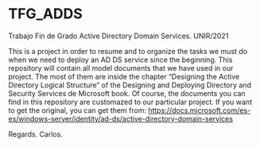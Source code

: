 # TFG_ADDS
Trabajo Fin de Grado Active Directory Domain Services. UNIR/2021

This is a project in order to resume and to organize the tasks we must do when we need to deploy an AD DS service since the beginning.
This repository will contain all model documents that we have used in our project. The most of them are inside the chapter “Designing the Active Directory Logical Structure” of the Designing and Deploying Directory and Security Services de Microsoft book.
Of course, the documents you can find in this repository are customazed to our particular project. If you want to get the original, you can get them from: https://docs.microsoft.com/es-es/windows-server/identity/ad-ds/active-directory-domain-services

Regards. Carlos.

